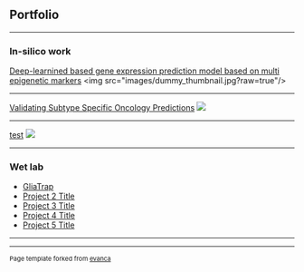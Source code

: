 ## Portfolio

---

### In-silico work

[Deep-learnined based gene expression prediction model based on multi epigenetic markers](/sample_page)
\<img src="images/dummy_thumbnail.jpg?raw=true"/>

---
[Validating Subtype Specific Oncology Predictions](/pdf/sample_presentation.pdf)
<img src="images/dummy_thumbnail.jpg?raw=true"/>

---
[test](http://example.com/)
<img src="images/dummy_thumbnail.jpg?raw=true"/>

---

### Wet lab

- [GliaTrap](http://example.com/)
- [Project 2 Title](http://example.com/)
- [Project 3 Title](http://example.com/)
- [Project 4 Title](http://example.com/)
- [Project 5 Title](http://example.com/)

---




---
<p style="font-size:11px">Page template forked from <a href="https://github.com/evanca/quick-portfolio">evanca</a></p>
<!-- Remove above link if you don't want to attibute -->
